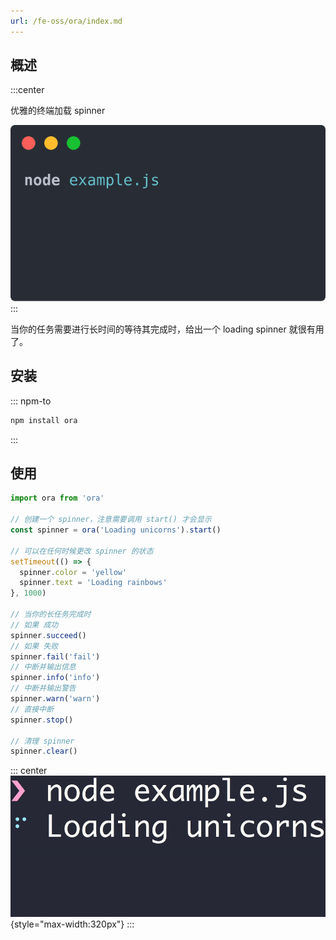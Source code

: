 ```yaml
---
url: /fe-oss/ora/index.md
---
```

## 概述

:::center

优雅的终端加载 spinner

![ora spinner](https://github.com/sindresorhus/ora/raw/main/screenshot.svg)
:::

当你的任务需要进行长时间的等待其完成时，给出一个 loading spinner 就很有用了。

## 安装

::: npm-to

```sh
npm install ora
```

:::

## 使用

```ts
import ora from 'ora'

// 创建一个 spinner，注意需要调用 start() 才会显示
const spinner = ora('Loading unicorns').start()

// 可以在任何时候更改 spinner 的状态
setTimeout(() => {
  spinner.color = 'yellow'
  spinner.text = 'Loading rainbows'
}, 1000)

// 当你的长任务完成时
// 如果 成功
spinner.succeed()
// 如果 失败
spinner.fail('fail')
// 中断并输出信息
spinner.info('info')
// 中断并输出警告
spinner.warn('warn')
// 直接中断
spinner.stop()

// 清理 spinner
spinner.clear()
```

::: center
![ora](https://github.com/sindresorhus/ora/raw/main/screenshot-2.gif){style="max-width:320px"}
:::
